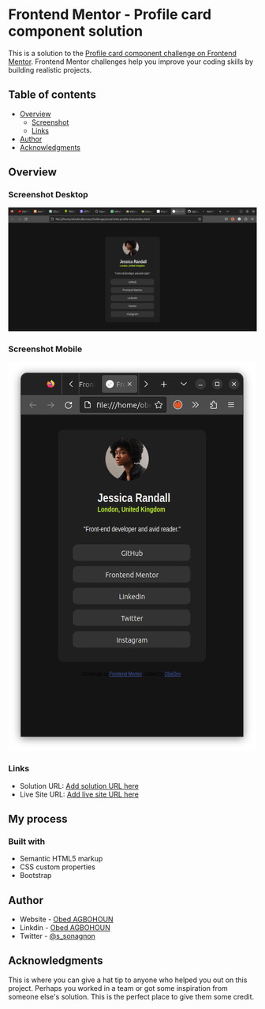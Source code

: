 # Frontend Mentor - Profile card component solution

This is a solution to the [Profile card component challenge on Frontend Mentor](https://www.frontendmentor.io/challenges/profile-card-component-cfArpWshJ). Frontend Mentor challenges help you improve your coding skills by building realistic projects. 

## Table of contents

- [Overview](#overview)
  - [Screenshot](#screenshot)
  - [Links](#links)
- [Author](#author)
- [Acknowledgments](#acknowledgments)


## Overview

### Screenshot Desktop

![](Desktop.png)

### Screenshot Mobile

![](mobile.png)

### Links

- Solution URL: [Add solution URL here](https://github.com/Obed67/Profile-card-component-solution/tree/main)
- Live Site URL: [Add live site URL here](https://profile-card-component-solution-obed.netlify.app/)

## My process

### Built with

- Semantic HTML5 markup
- CSS custom properties
- Bootstrap



## Author

- Website - [Obed AGBOHOUN](https://www.your-site.com)
- Linkdin - [Obed AGBOHOUN](https://www.linkedin.com/in/sonagnon-obed-agbohoun-a1b500262/?lipi=urn%3Ali%3Apage%3Ad_flagship3_feed%3BcNpVddBcQ8iarGQE7ez0Og%3D%3D)
- Twitter - [@s_sonagnon](https://www.twitter.com/s_sonagnon)


## Acknowledgments

This is where you can give a hat tip to anyone who helped you out on this project. Perhaps you worked in a team or got some inspiration from someone else's solution. This is the perfect place to give them some credit.